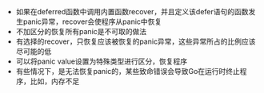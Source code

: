 - 如果在deferred函数中调用内置函数recover，并且定义该defer语句的函数发生panic异常，recover会使程序从panic中恢复
- 不加区分的恢复所有panic是不可取的做法
- 有选择的recover，只恢复应该被恢复的panic异常，这些异常所占的比例应该尽可能的低
- 可以将panic value设置为特殊类型进行区分，恢复程序
- 有些情况下，是无法恢复panic的，某些致命错误会导致Go在运行时终止程序，比如，内存不足
